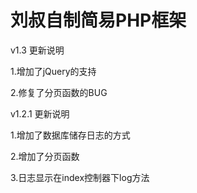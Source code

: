 # 刘叔自制简易PHP框架

v1.3 更新说明

1.增加了jQuery的支持

2.修复了分页函数的BUG


v1.2.1 更新说明

1.增加了数据库储存日志的方式

2.增加了分页函数

3.日志显示在index控制器下log方法
